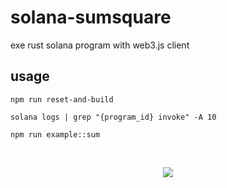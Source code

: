# solana-sumsquare
exe rust solana program with web3.js client 

## usage

`npm run reset-and-build`

`solana logs | grep "{program_id} invoke" -A 10`

`npm run example::sum`


<br/>
<p align="center">
<img src="img/solana-accounts.jpg">
</a>
</p>
<br/>